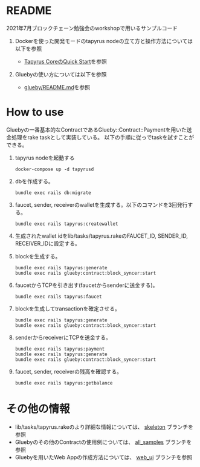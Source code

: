 # README
2021年7月ブロックチェーン勉強会のworkshopで用いるサンプルコード

1. Dockerを使った開発モードのtapyrus nodeの立て方と操作方法については以下を参照
   * [Tapyrus CoreのQuick Start](https://github.com/chaintope/tapyrus-core/blob/master/doc/docker_image.md#dev-mode)を参照
   
2. Gluebyの使い方については以下を参照
   * [glueby/README.md](https://github.com/chaintope/glueby/blob/master/README.md)を参照

# How to use
Gluebyの一番基本的なContractであるGlueby::Contract::Paymentを用いた送金処理をrake taskとして実装している。
以下の手順に従っでtaskを試すことができる。

1. tapyrus nodeを起動する
    ```shell
    docker-compose up -d tapyrusd
    ```
1. dbを作成する。
    ```shell
    bundle exec rails db:migrate
    ```

1. faucet, sender, receiverのwalletを生成する。以下のコマンドを3回発行する。
    ```shell
   bundle exec rails tapyrus:createwallet
    ```

1. 生成されたwallet idをlib/tasks/tapyrus.rakeのFAUCET_ID, SENDER_ID, RECEIVER_IDに設定する。
1. blockを生成する。
    ```shell
    bundle exec rails tapyrus:generate
    bundle exec rails glueby:contract:block_syncer:start
    ```

1. faucetからTCPを引き出す(faucetからsenderに送金する)。
    ```shell
    bundle exec rails tapyrus:faucet
    ```

1. blockを生成してtransactionを確定させる。
    ```shell
    bundle exec rails tapyrus:generate
    bundle exec rails glueby:contract:block_syncer:start
    ```

1. senderからreceiverにTCPを送金する。
    ```shell
    bundle exec rails tapyrus:payment
    bundle exec rails tapyrus:generate
    bundle exec rails glueby:contract:block_syncer:start
    ```

1. faucet, sender, receiverの残高を確認する。
    ```shell
    bundle exec rails tapyrus:getbalance
    ```

# その他の情報
* lib/tasks/tapyrus.rakeのより詳細な情報については、 [skeleton](https://github.com/chaintope/workshop202107/tree/skeleton) ブランチを参照
* Gluebyのその他のContractの使用例については、 [all_samples](https://github.com/chaintope/workshop202107/tree/all_samples) ブランチを参照
* Gluebyを用いたWeb Appの作成方法については、 [web_ui](https://github.com/chaintope/workshop202107/tree/web_ui) ブランチを参照
